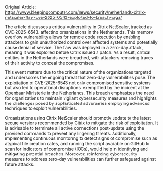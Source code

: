 Original Article: https://www.bleepingcomputer.com/news/security/netherlands-citrix-netscaler-flaw-cve-2025-6543-exploited-to-breach-orgs/

The article discusses a critical vulnerability in Citrix NetScaler, tracked as CVE-2025-6543, affecting organizations in the Netherlands. This memory overflow vulnerability allows for remote code execution by enabling attackers to gain unauthorized control over affected systems and potentially cause denial of service. The flaw was deployed in a zero-day attack, meaning it was exploited before Citrix issued a patch. As a result, critical entities in the Netherlands were breached, with attackers removing traces of their activity to conceal the compromises.

This event matters due to the critical nature of the organizations targeted and underscores the ongoing threat that zero-day vulnerabilities pose. The exploitation of CVE-2025-6543 not only compromised sensitive systems but also led to operational disruptions, exemplified by the incident at the Openbaar Ministerie in the Netherlands. This breach emphasizes the need for organizations to maintain vigilant cybersecurity measures and highlights the challenges posed by sophisticated adversaries employing advanced techniques to exploit vulnerabilities.

Organizations using Citrix NetScaler should promptly update to the latest secure versions recommended by Citrix to mitigate the risk of exploitation. It is advisable to terminate all active connections post-update using the provided commands to prevent any lingering threats. Additionally, implementing continuous monitoring to detect signs of compromise such as atypical file creation dates, and running the script available on GitHub to scan for indicators of compromise (IOCs), would help in identifying and mitigating potential breaches. Moreover, reinforcing cybersecurity measures to address zero-day vulnerabilities can further safeguard against future attacks.